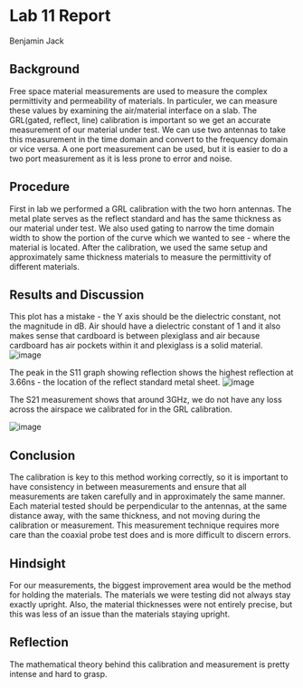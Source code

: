 # Lab 11 Report
Benjamin Jack

## Background
Free space material measurements are used to measure the complex permittivity and permeability of materials. In particuler, we can measure these values by examining the air/material interface on a slab. The GRL(gated, reflect, line)
 calibration is important so we get an accurate measurement of our material under test. We can use two antennas to take this measurement in the time domain and convert to the frequency domain or vice versa. A one port measurement can
 be used, but it is easier to do a two port measurement as it is less prone to error and noise.

## Procedure
First in lab we performed a GRL calibration with the two horn antennas. The metal plate serves as the reflect standard and has the same thickness as our material under test. We also used gating to narrow the time domain width to show the portion
of the curve which we wanted to see - where the material is located. After the calibration, we used the same setup and approximately same thickness materials to measure the permittivity of different materials.

## Results and Discussion

This plot has a mistake - the Y axis should be the dielectric constant, not the magnitude in dB. Air should have a dielectric constant of 1 and it also makes sense that cardboard is between plexiglass and air because cardboard has air pockets within
it and plexiglass is a solid material.
![image](https://github.com/CourseReps/ECEN452-Spring2016/blob/master/Students/Benejack/Lab11/epmeas.png)<br>

The peak in the S11 graph showing reflection shows the highest reflection at 3.66ns - the location of the reflect standard metal sheet.
![image](https://github.com/CourseReps/ECEN452-Spring2016/blob/master/Students/Benejack/Lab11/S11.png)<br>

The S21 measurement shows that around 3GHz, we do not have any loss across the airspace we calibrated for in the GRL calibration.

![image](https://github.com/CourseReps/ECEN452-Spring2016/blob/master/Students/Benejack/Lab11/S21.png)<br>

## Conclusion
The calibration is key to this method working correctly, so it is important to have consistency in between measurements and ensure that all measurements are taken carefully and in approximately the same manner. Each material tested should be perpendicular to the
antennas, at the same distance away, with the same thickness, and not moving during the calibration or measurement. This measurement technique requires more care than the coaxial probe test does and is more difficult to discern errors.

## Hindsight
For our measurements, the biggest improvement area would be the method for holding the materials. The materials we were testing did not always stay exactly upright. Also, the material thicknesses were not entirely precise, but this was less of an issue than the materials staying upright.

## Reflection
The mathematical theory behind this calibration and measurement is pretty intense and hard to grasp.
